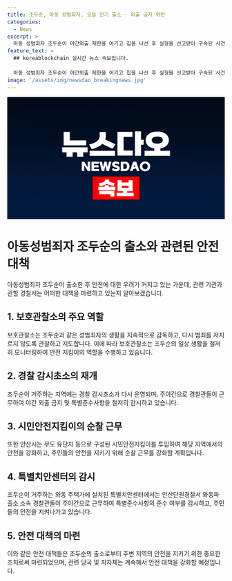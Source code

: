 ```yaml
---
title: 조두순, 아동 성범죄자, 오늘 만기 출소 - 외출 금지 위반
categories:
  - News
excerpt: >
  아동 성범죄자 조두순이 야간외출 제한을 어기고 집을 나선 후 실형을 선고받아 구속된 사건이 이슈가 되었다. 출소 후 잠시 운영을 중단했던 경찰 감시초소가 재개되며, 안산시와 동파출소에 배치된 경찰들이 야간 외출 금지 등을 감시할 예정이다. 해당 사건으로 인해 지역에서는 시민 안전지킴이 순찰 근무도 재개될 전망이다. 최근의 사건으로 사회적 관심이 집중되고 있는 상황이다.
feature_text: >
  ## koreablockchain 실시간 뉴스 속보입니다.

  아동 성범죄자 조두순이 야간외출 제한을 어기고 집을 나선 후 실형을 선고받아 구속된 사건이 이슈가 되었다. 출소 후 잠시 운영을 중단했던 경찰 감시초소가 재개되며, 안산시와 동파출소에 배치된 경찰들이 야간 외출 금지 등을 감시할 예정이다. 해당 사건으로 인해 지역에서는 시민 안전지킴이 순찰 근무도 재개될 전망이다. 최근의 사건으로 사회적 관심이 집중되고 있는 상황이다.
image: '/assets/img/newsdao_breakingnews.jpg'
---
```


<p><img src="/assets/img/newsdao_breakingnews.jpg" alt="koreablockchain 속보" /></p>

<h1>아동성범죄자 조두순의 출소와 관련된 안전 대책</h1>

<p data-ke-size="size16">아동성범죄자 조두순이 출소한 후 안전에 대한 우려가 커지고 있는 가운데, 관련 기관과 관할 경찰서는 어떠한 대책을 마련하고 있는지 알아보겠습니다.</p>

<h2>1. 보호관찰소의 주요 역할</h2>

<p data-ke-size="size16">보호관찰소는 조두순과 같은 성범죄자의 생활을 지속적으로 감독하고, 다시 범죄를 저지르지 않도록 관찰하고 지도합니다. 이에 따라 보호관찰소는 조두순의 일상 생활을 철저히 모니터링하여 안전 지킴이의 역할을 수행하고 있습니다.</p>

<h2>2. 경찰 감시초소의 재개</h2>

<p data-ke-size="size16">조두순이 거주하는 지역에는 경찰 감시초소가 다시 운영되며, 주야간으로 경찰관들이 근무하여 야간 외출 금지 및 특별준수사항을 철저히 감시하고 있습니다.</p>

<h2>3. 시민안전지킴이의 순찰 근무</h2>

<p data-ke-size="size16">또한 안산시는 무도 유단자 등으로 구성된 시민안전지킴이를 투입하여 해당 지역에서의 안전을 강화하고, 주민들의 안전을 지키기 위해 순찰 근무를 강화할 계획입니다.</p>

<h2>4. 특별치안센터의 감시</h2>

<p data-ke-size="size16">조두순이 거주하는 와동 주택가에 설치된 특별치안센터에서는 안산단원경찰서 와동파출소 소속 경찰관들이 주야간으로 근무하여 특별준수사항의 준수 여부를 감시하고, 주민들의 안전을 지켜나가고 있습니다.</p>

<h2>5. 안전 대책의 마련</h2>

<p data-ke-size="size16">이와 같은 안전 대책들은 조두순의 출소로부터 주변 지역의 안전을 지키기 위한 중요한 조치로써 마련되었으며, 관련 당국 및 지자체는 계속해서 안전 대책을 강화할 예정입니다.</p>

<p data-ke-size="size16">&nbsp;</p>

